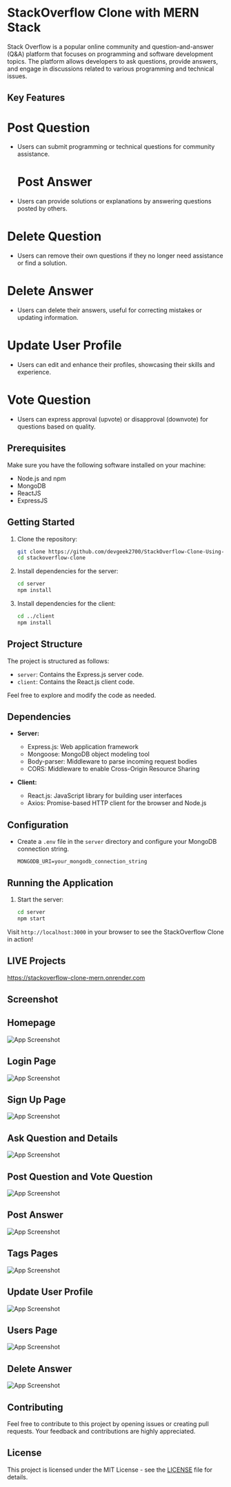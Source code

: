 # StackOverflow Clone with MERN Stack


Stack Overflow is a popular online community and question-and-answer (Q&A) platform that focuses on programming and software development topics. The platform allows developers to ask questions, provide answers, and engage in discussions related to various programming and technical issues.

## Key Features

# Post Question
- Users can submit programming or technical questions for community assistance.

  # Post Answer
- Users can provide solutions or explanations by answering questions posted by others.

# Delete Question
- Users can remove their own questions if they no longer need assistance or find a solution.

# Delete Answer
- Users can delete their answers, useful for correcting mistakes or updating information.

# Update User Profile
- Users can edit and enhance their profiles, showcasing their skills and experience.


# Vote Question
- Users can express approval (upvote) or disapproval (downvote) for questions based on quality.


## Prerequisites

Make sure you have the following software installed on your machine:

- Node.js and npm
- MongoDB
- ReactJS
- ExpressJS



## Getting Started

1. Clone the repository:

   ```bash
   git clone https://github.com/devgeek2700/StackOverflow-Clone-Using-MERN.git
   cd stackoverflow-clone
   ```

2. Install dependencies for the server:

   ```bash
   cd server
   npm install
   ```

3. Install dependencies for the client:

   ```bash
   cd ../client
   npm install
   ```

## Project Structure

The project is structured as follows:

- `server`: Contains the Express.js server code.
- `client`: Contains the React.js client code.

Feel free to explore and modify the code as needed.

## Dependencies

- **Server:**
  - Express.js: Web application framework
  - Mongoose: MongoDB object modeling tool
  - Body-parser: Middleware to parse incoming request bodies
  - CORS: Middleware to enable Cross-Origin Resource Sharing

- **Client:**
  - React.js: JavaScript library for building user interfaces
  - Axios: Promise-based HTTP client for the browser and Node.js

## Configuration

- Create a `.env` file in the `server` directory and configure your MongoDB connection string.

   ```env
   MONGODB_URI=your_mongodb_connection_string
   ```

## Running the Application

1. Start the server:

   ```bash
   cd server
   npm start
   ```


Visit `http://localhost:3000` in your browser to see the StackOverflow Clone in action!

## LIVE Projects

https://stackoverflow-clone-mern.onrender.com

## Screenshot

## Homepage 

![App Screenshot](https://github.com/devgeek2700/StackOverflow-Clone-Using-MERN/blob/master/src/assets/Outputs/1.png?raw=true)

## Login Page

![App Screenshot](https://github.com/devgeek2700/StackOverflow-Clone-Using-MERN/blob/master/src/assets/Outputs/2.png?raw=true)

## Sign Up Page

![App Screenshot](https://github.com/devgeek2700/StackOverflow-Clone-Using-MERN/blob/master/src/assets/Outputs/3.png?raw=true)

## Ask Question and Details

![App Screenshot](https://github.com/devgeek2700/StackOverflow-Clone-Using-MERN/blob/master/src/assets/Outputs/4.png?raw=true)

## Post Question and Vote Question

![App Screenshot](https://github.com/devgeek2700/StackOverflow-Clone-Using-MERN/blob/master/src/assets/Outputs/5.png?raw=true)

## Post Answer

![App Screenshot](https://github.com/devgeek2700/StackOverflow-Clone-Using-MERN/blob/master/src/assets/Outputs/6.png?raw=true)

## Tags Pages

![App Screenshot](https://github.com/devgeek2700/StackOverflow-Clone-Using-MERN/blob/master/src/assets/Outputs/7.png?raw=true)

## Update User Profile 

![App Screenshot](https://github.com/devgeek2700/StackOverflow-Clone-Using-MERN/blob/master/src/assets/Outputs/8.png?raw=true)

## Users Page

![App Screenshot](https://github.com/devgeek2700/StackOverflow-Clone-Using-MERN/blob/master/src/assets/Outputs/9.png?raw=true)

## Delete Answer
![App Screenshot](https://github.com/devgeek2700/StackOverflow-Clone-Using-MERN/blob/master/src/assets/Outputs/10.png?raw=true)


## Contributing

Feel free to contribute to this project by opening issues or creating pull requests. Your feedback and contributions are highly appreciated.

## License

This project is licensed under the MIT License - see the [LICENSE](LICENSE) file for details.
